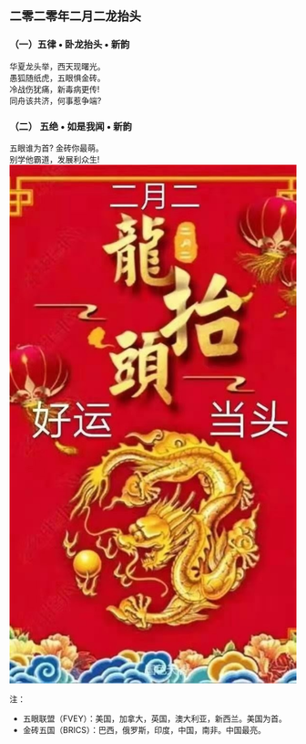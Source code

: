 ## 二零二零年二月二龙抬头
### （一）五律 • 卧龙抬头 • 新韵
华夏龙头举，西天现曙光。\
愚狐随纸虎，五眼惧金砖。\
冷战伤犹痛，新毒病更传! \
同舟该共济，何事惹争端? 
### （二） 五绝 • 如是我闻 • 新韵
五眼谁为首?  金砖你最萌。\
别学他霸道，发展利众生!
![](01.jpg)

注：
- 五眼联盟（FVEY）：美国，加拿大，英国，澳大利亚，新西兰。美国为首。 
- 金砖五国（BRICS）：巴西，俄罗斯，印度，中国，南非。中国最亮。
